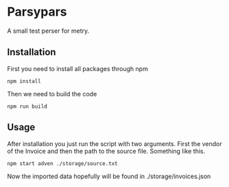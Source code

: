 # Parsypars
A small test perser for metry.

## Installation

First you need to install all packages through npm
```
npm install
```
Then we need to build the code
```
npm run build
```

## Usage

After installation you just run the script with two arguments. First the vendor of the Invoice and then the path to the source file. Something like this.

```
npm start adven ./storage/source.txt
```

Now the imported data hopefully will be found in ./storage/invoices.json